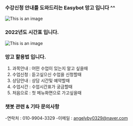 ### 수강신청 안내를 도와드리는 Easybot 망고 입니다  ^^

![This is an image](https://user-images.githubusercontent.com/104042384/168471804-d0232c22-0acf-4a23-95a6-b1a3519dc169.PNG)


### 2022년도 시간표 입니다.
![This is an image](https://user-images.githubusercontent.com/104042384/168467029-7d11f618-6000-4b71-92c5-421177e416f0.PNG)


### 망고 할용법 입니다.
  1. 과목안내 : 어떤 수업이 있는지 알고 싶을때
  2. 수업신청 : 듣고싶으신 수업을 신청할때
  3. 상담안내 : 상담 시간및 예약할때 
  4. 수업시간 : 수업시간표가 궁금할때
  5. 처음으로 : 첫 메뉴화면으로 가고싶을때


### 챗봇 관련 & 기타  문의사항  
  -연락처 : 010-9904-3329
  -이메일 : angelyby0329@naver.com
